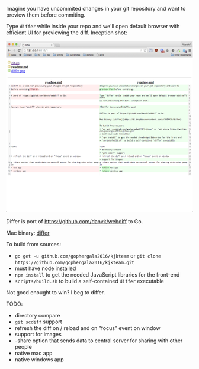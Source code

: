 Imagine you have uncommited changes in your git repository and want to
preview them before commiting.

Type `differ` while inside your repo and we'll open default browser with efficient
UI for previewing the diff. Inception shot:

![Differ Screenshot](differ.png)

Differ is port of https://github.com/danvk/webdiff to Go.

Mac binary: [differ](https://dl.dropboxusercontent.com/u/3064436/differ)

To build from sources:
* `go get -u github.com/gophergala2016/kjkteam` or `git clone https://github.com/gophergala2016/kjkteam.git`
* must have node installed
* `npm install` to get the needed JavaScript libraries for the front-end
* `scripts/build.sh` to build a self-contained `differ` executable

Not good enought to win? I beg to differ.

TODO:
* directory compare
* `git scdiff` support
* refresh the diff on / reload and on "focus" event on window
* support for images
* -share option that sends data to central server for sharing with other people
* native mac app
* native windows app
